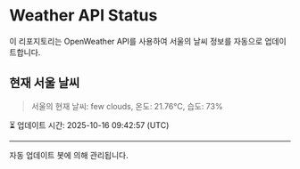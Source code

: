 
# Weather API Status

이 리포지토리는 OpenWeather API를 사용하여 서울의 날씨 정보를 자동으로 업데이트합니다.

## 현재 서울 날씨
> 서울의 현재 날씨: few clouds, 온도: 21.76°C, 습도: 73%

⏳ 업데이트 시간: 2025-10-16 09:42:57 (UTC)

---
자동 업데이트 봇에 의해 관리됩니다.

